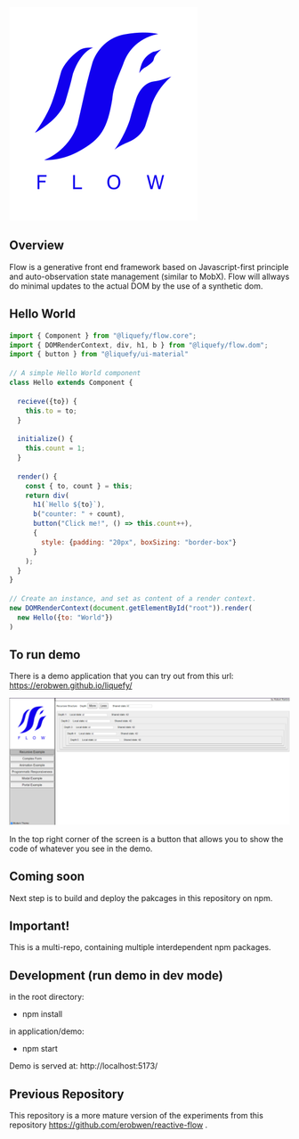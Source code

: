 ![Logotype](/application/demo/public/flow.svg?raw=true "Logotype")

## Overview

Flow is a generative front end framework based on Javascript-first principle and auto-observation state management (similar to MobX). Flow will allways do minimal updates to the actual DOM by the use of a synthetic dom. 


## Hello World

```js
import { Component } from "@liquefy/flow.core";
import { DOMRenderContext, div, h1, b } from "@liquefy/flow.dom";
import { button } from "@liquefy/ui-material"

// A simple Hello World component
class Hello extends Component {

  recieve({to}) {
    this.to = to;
  }

  initialize() {
    this.count = 1;
  }

  render() {
    const { to, count } = this;
    return div(
      h1(`Hello ${to}`),
      b("counter: " + count),
      button("Click me!", () => this.count++),       
      {
        style: {padding: "20px", boxSizing: "border-box"}
      }
    );
  }
}

// Create an instance, and set as content of a render context.
new DOMRenderContext(document.getElementById("root")).render(
  new Hello({to: "World"})
)
```


## To run demo

There is a demo application that you can try out from this url: https://erobwen.github.io/liquefy/

![Alt text](/documents/images/screenshot.png?raw=true "Screenshot")

In the top right corner of the screen is a button that allows you to show the code of whatever you see in the demo.


## Coming soon

Next step is to build and deploy the pakcages in this repository on npm.  


## Important!

This is a multi-repo, containing multiple interdependent npm packages. 


## Development (run demo in dev mode)

in the root directory: 

* npm install

in application/demo: 

* npm start

Demo is served at: http://localhost:5173/


## Previous Repository

This repository is a more mature version of the experiments from this repository https://github.com/erobwen/reactive-flow . 


